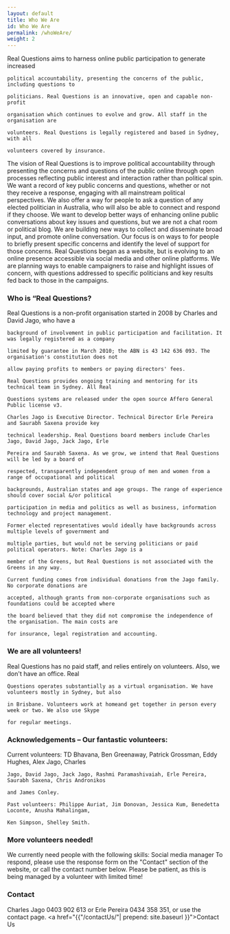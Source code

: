```yaml
---
layout: default
title: Who We Are
id: Who We Are
permalink: /whoWeAre/
weight: 2
---
```


<p class="txt-italic">
	 Real Questions aims to harness online public participation to generate increased

	political accountability, presenting the concerns of the public, including questions to 

	politicians. Real Questions is an innovative, open and capable non-profit 

	organisation which continues to evolve and grow. All staff in the organisation are 

	volunteers. Real Questions is legally registered and based in Sydney, with all 

	volunteers covered by insurance.
</p>
<p>
The vision of Real Questions is to improve political accountability through presenting the concerns and questions of the public online through open processes reflecting public interest and interaction rather than political spin. We want a record of key public concerns and questions, whether or not they receive a response, engaging with all mainstream political perspectives. We also offer a way for people to ask a question of any elected politician in Australia, who will also be able to connect and respond if they choose. 
We want to develop better ways of enhancing online public conversations about key issues and questions, but we are not a chat room or political blog. We are building new ways to collect and disseminate broad input, and promote online conversation. Our focus is on ways to for people to briefly present specific concerns and identify the level of support for those concerns. Real Questions began as a website, but is evolving to an online presence accessible via social media and other online platforms. We are planning ways to enable campaigners to raise and highlight issues of concern, with questions addressed to specific politicians and key results fed back to those in the campaigns.
</p>

<h3>Who is “Real Questions?</h3>

<p>
	Real Questions is a non-profit organisation started in 2008 by Charles and David Jago, who have a 

	background of involvement in public participation and facilitation. It was legally registered as a company 

	limited by guarantee in March 2010; the ABN is 43 142 636 093. The organisation's constitution does not 

	allow paying profits to members or paying directors' fees.

	Real Questions provides ongoing training and mentoring for its technical team in Sydney. All Real 

	Questions systems are released under the open source Affero General Public license v3.

	Charles Jago is Executive Director. Technical Director Erle Pereira and Saurabh Saxena provide key 

	technical leadership. Real Questions board members include Charles Jago, David Jago, Jack Jago, Erle 

	Pereira and Saurabh Saxena. As we grow, we intend that Real Questions will be led by a board of 

	respected, transparently independent group of men and women from a range of occupational and political 

	backgrounds, Australian states and age groups. The range of experience should cover social &/or political 

	participation in media and politics as well as business, information technology and project management. 

	Former elected representatives would ideally have backgrounds across multiple levels of government and 

	multiple parties, but would not be serving politicians or paid political operators. Note: Charles Jago is a 

	member of the Greens, but Real Questions is not associated with the Greens in any way. 

	Current funding comes from individual donations from the Jago family. No corporate donations are 

	accepted, although grants from non-corporate organisations such as foundations could be accepted where 

	the board believed that they did not compromise the independence of the organisation. The main costs are 

	for insurance, legal registration and accounting.
</p>

<h3>We are all volunteers!</h3>
<p>
	Real Questions has no paid staff, and relies entirely on volunteers. Also, we don't have an office. Real

	Questions operates substantially as a virtual organisation. We have volunteers mostly in Sydney, but also 

	in Brisbane. Volunteers work at homeand get together in person every week or two. We also use Skype 

	for regular meetings.
</p>
<h3>Acknowledgements – Our fantastic volunteers:</h3>
<p>
	Current volunteers: TD Bhavana, Ben Greenaway, Patrick Grossman, Eddy Hughes, Alex Jago, Charles 

	Jago, David Jago, Jack Jago, Rashmi Paramashivaiah, Erle Pereira, Saurabh Saxena, Chris Andronikos 

	and James Conley.

	Past volunteers: Philippe Auriat, Jim Donovan, Jessica Kum, Benedetta Loconte, Anusha Mahalingam, 

	Ken Simpson, Shelley Smith.
</p>
<h3>More volunteers needed!</h3>
<p>
We currently need people with the following skills:
Social media manager
To respond, please use the response form on the "Contact" section of the website, or call the contact number below. Please be patient, as this is being managed by a volunteer with limited time!
</p>
<h3>Contact</h3>

Charles Jago 0403 902 613 or Erle Pereira 0434 358 351, or use the contact page. <a href="{{"/contactUs/"| prepend: site.baseurl }}">Contact Us</a> 
